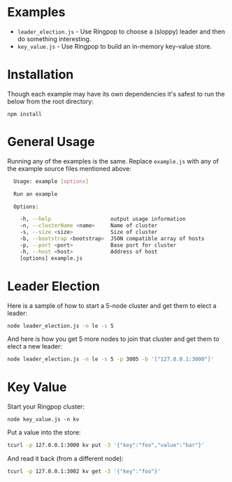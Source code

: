 # Examples
* `leader_election.js` - Use Ringpop to choose a (sloppy) leader and then
do something interesting.
* `key_value.js` - Use Ringpop to build an in-memory key-value store.

# Installation
Though each example may have its own dependencies it's safest to run the
below from the root directory:

`npm install`

# General Usage
Running any of the examples is the same. Replace `example.js` with any of the
example source files mentioned above:

```sh
  Usage: example [options]

  Run an example

  Options:

    -h, --help                   output usage information
    -n, --clusterName <name>     Name of cluster
    -s, --size <size>            Size of cluster
    -b, --bootstrap <bootstrap>  JSON compatible array of hosts
    -p, --port <port>            Base port for cluster
    -h, --host <host>            Address of host
    [options] example.js
```

# Leader Election
Here is a sample of how to start a 5-node cluster and get them to elect a
leader:

```sh
node leader_election.js -n le -s 5
```

And here is how you get 5 more nodes to join that cluster and get them to
elect a new leader:

```sh
node leader_election.js -n le -s 5 -p 3005 -b '["127.0.0.1:3000"]'
```

# Key Value
Start your Ringpop cluster:

```
node key_value.js -n kv
```

Put a value into the store:

```sh
tcurl -p 127.0.0.1:3000 kv put -3 '{"key":"foo","value":"bar"}'
```

And read it back (from a different node):

```sh
tcurl -p 127.0.0.1:3002 kv get -3 '{"key":"foo"}'
```
